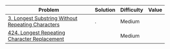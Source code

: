 | Problem                                                                                                                                        | Solution | Difficulty | Value |
|------------------------------------------------------------------------------------------------------------------------------------------------|----------|------------|-------|
| [3. Longest Substring Without Repeating Characters](https://leetcode.com/problems/longest-substring-without-repeating-characters/description/) | .        | Medium     ||
| [424. Longest Repeating Character Replacement](https://leetcode.com/problems/longest-repeating-character-replacement/description/)             |          | Medium     |       |